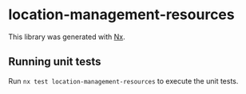 # location-management-resources

This library was generated with [Nx](https://nx.dev).

## Running unit tests

Run `nx test location-management-resources` to execute the unit tests.
